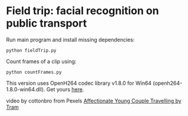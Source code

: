 # Field trip: facial recognition on public transport

Run main program and install missing dependencies:
```
python fieldTrip.py
```

Count frames of a clip using:
```
python countFrames.py
```

This version uses OpenH264 codec library v1.8.0 for Win64 (openh264-1.8.0-win64.dll). Get yours [here](https://github.com/cisco/openh264/releases).

video by cottonbro from Pexels [Affectionate Young Couple Travelling by Tram](https://www.pexels.com/video/affectionate-young-couple-travelling-by-tram-5711968/)
